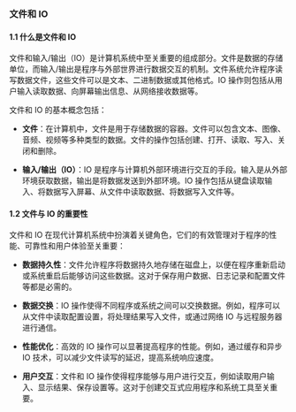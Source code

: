 ###  文件和 IO

#### 1.1 什么是文件和 IO

文件和输入/输出（IO）是计算机系统中至关重要的组成部分。文件是数据的存储单位，而输入/输出是程序与外部世界进行数据交互的机制。文件系统允许程序读写数据文件，这些文件可以是文本、二进制数据或其他格式。IO 操作则包括从用户输入读取数据、向屏幕输出信息、从网络接收数据等。

文件和 IO 的基本概念包括：

- **文件**：在计算机中，文件是用于存储数据的容器。文件可以包含文本、图像、音频、视频等多种类型的数据。文件的操作包括创建、打开、读取、写入、关闭和删除。
  
- **输入/输出（IO）**：IO 是程序与计算机外部环境进行交互的手段。输入是从外部环境获取数据，输出是将数据发送到外部环境。IO 操作包括从键盘读取输入、将数据写入屏幕、从文件中读取数据、将数据写入文件等。

#### 1.2 文件与 IO 的重要性

文件和 IO 在现代计算机系统中扮演着关键角色，它们的有效管理对于程序的性能、可靠性和用户体验至关重要：

- **数据持久性**：文件允许程序将数据持久地存储在磁盘上，以便在程序重新启动或系统重启后能够访问这些数据。这对于保存用户数据、日志记录和配置文件等都是必需的。

- **数据交换**：IO 操作使得不同程序或系统之间可以交换数据。例如，程序可以从文件中读取配置设置，将处理结果写入文件，或通过网络 IO 与远程服务器进行通信。

- **性能优化**：高效的 IO 操作可以显著提高程序的性能。例如，通过缓存和异步 IO 技术，可以减少文件读写的延迟，提高系统响应速度。

- **用户交互**：文件和 IO 操作使得程序能够与用户进行交互，例如读取用户输入、显示结果、保存设置等。这对于创建交互式应用程序和系统工具至关重要。

